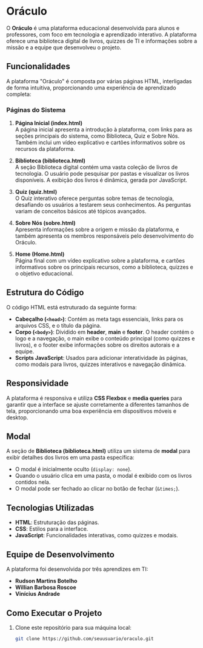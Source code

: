 # Oráculo

O **Oráculo** é uma plataforma educacional desenvolvida para alunos e professores, com foco em tecnologia e aprendizado interativo. A plataforma oferece uma biblioteca digital de livros, quizzes de TI e informações sobre a missão e a equipe que desenvolveu o projeto.

## Funcionalidades

A plataforma "Oráculo" é composta por várias páginas HTML, interligadas de forma intuitiva, proporcionando uma experiência de aprendizado completa:

### Páginas do Sistema

1. **Página Inicial (index.html)**  
   A página inicial apresenta a introdução à plataforma, com links para as seções principais do sistema, como Biblioteca, Quiz e Sobre Nós. Também inclui um vídeo explicativo e cartões informativos sobre os recursos da plataforma.
   
2. **Biblioteca (biblioteca.html)**  
   A seção Biblioteca digital contém uma vasta coleção de livros de tecnologia. O usuário pode pesquisar por pastas e visualizar os livros disponíveis. A exibição dos livros é dinâmica, gerada por JavaScript.
   
3. **Quiz (quiz.html)**  
   O Quiz interativo oferece perguntas sobre temas de tecnologia, desafiando os usuários a testarem seus conhecimentos. As perguntas variam de conceitos básicos até tópicos avançados.
   
4. **Sobre Nós (sobre.html)**  
   Apresenta informações sobre a origem e missão da plataforma, e também apresenta os membros responsáveis pelo desenvolvimento do Oráculo.

5. **Home (Home.html)**  
   Página final com um vídeo explicativo sobre a plataforma, e cartões informativos sobre os principais recursos, como a biblioteca, quizzes e o objetivo educacional.

## Estrutura do Código

O código HTML está estruturado da seguinte forma:

- **Cabeçalho (`<head>`)**: Contém as meta tags essenciais, links para os arquivos CSS, e o título da página.
- **Corpo (`<body>`)**: Dividido em **header**, **main** e **footer**. O header contém o logo e a navegação, o main exibe o conteúdo principal (como quizzes e livros), e o footer exibe informações sobre os direitos autorais e a equipe.
- **Scripts JavaScript**: Usados para adicionar interatividade às páginas, como modais para livros, quizzes interativos e navegação dinâmica.

## Responsividade

A plataforma é responsiva e utiliza **CSS Flexbox** e **media queries** para garantir que a interface se ajuste corretamente a diferentes tamanhos de tela, proporcionando uma boa experiência em dispositivos móveis e desktop.

## Modal

A seção de **Biblioteca (biblioteca.html)** utiliza um sistema de **modal** para exibir detalhes dos livros em uma pasta específica:

- O modal é inicialmente oculto (`display: none`).
- Quando o usuário clica em uma pasta, o modal é exibido com os livros contidos nela.
- O modal pode ser fechado ao clicar no botão de fechar (`&times;`).

## Tecnologias Utilizadas

- **HTML**: Estruturação das páginas.
- **CSS**: Estilos para a interface.
- **JavaScript**: Funcionalidades interativas, como quizzes e modais.

## Equipe de Desenvolvimento

A plataforma foi desenvolvida por três aprendizes em TI:

- **Rudson Martins Botelho**
- **Willian Barbosa Roscoe**
- **Vinícius Andrade**

## Como Executar o Projeto

1. Clone este repositório para sua máquina local:
   ```bash
   git clone https://github.com/seuusuario/oraculo.git

